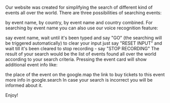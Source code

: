 Our website was created for simplifying the search of different kind of events all over the world. There are three possibilities of searching events:

by event name,
by country,
by event name and country combined.
For searching by event name you can also use our voice recognition feature:

say event name, wait until it's been typed and say "GO" (the searching will be triggered automatically)
to clear your input just say "RESET INPUT" and wait till it's been cleared
to stop recording - say "STOP RECORDING"
The result of your search would be the list of events found all over the world according to your search criteria. Pressing the event card will show additional event info like:

the place of the event on the google.map
the link to buy tickets to this event
more info in google.search
In case your search is incorrect you will be informed about it.

Enjoy!

